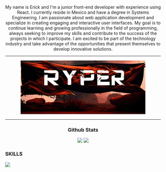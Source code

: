 <div align="center">
<p>My name is Erick and I'm a junior front-end developer with experience using React. I currently reside in Mexico and have a degree in Systems Engineering. I am passionate about web application development and specialize in creating engaging and interactive user interfaces. My goal is to continue learning and growing professionally in the field of programming, always seeking to improve my skills and contribute to the success of the projects in which I participate. I am excited to be part of the technology industry and take advantage of the opportunities that present themselves to develop innovative solutions.</p>
  </div>
<hr/>
<p align="center"><a href="https://www.linkedin.com/in/erick-irvin-padilla-mercado-786463194/"><img width="80%" alt="Hello, I'm Anurag. I do open source!" src="./assets/zyro-image.png"/></a></p>
<hr/>
<div align="center"> 
  <h3> Github Stats</h3>
  <img height="180em" src="https://github-readme-stats.vercel.app/api?username=ZeroRyper&show_icons=true&theme=tokyonight"/>
  <img height="180em" src="https://github-readme-stats.vercel.app/api/top-langs/?username=ZeroRyper&layout=compact&theme=tokyonight"/> 
</div>
<div> 
 <h3>SKILLS</h3>
  <a href="https://skillicons.dev">
    <img src="https://skillicons.dev/icons?i=js,html,css,react,github,git," />
  </a>
</div>

